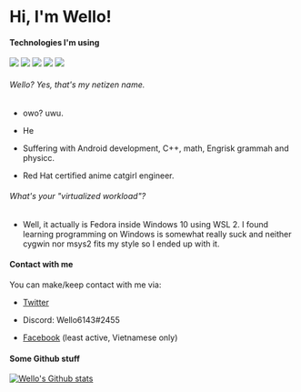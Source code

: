 # Hi, I'm Wello!

#### Technologies I'm using
[![](https://img.shields.io/badge/Windows%2010-Workstation%20Laptop-blue?style=flat&logo=windows&logoColor=blue)](https://www.microsoft.com/en-us/software-download/windows10)
[![](https://img.shields.io/badge/Fedora-Virtualized%20Workload-blue?style=flat&logo=fedora)](https://getfedora.org)
[![](https://img.shields.io/badge/CentOS-Server-darkblue?style=flat&logo=centos)](https://centos.rip)
[![](https://img.shields.io/badge/Visual%20Studio%20Code-IDE%2FText%20Editor-blue?style=flat&logo=visual-studio-code&logoColor=00d77d)](https://code.visualstudio.com)
[![](https://img.shields.io/badge/Android-Phone-lightgreen?style=flat&logo=android)](https://www.android.com)

###### Wello? Yes, that's my netizen name.

- owo? uwu.

- He

- Suffering with Android development, C++, math, Engrisk grammah and physicc.

- Red Hat certified anime catgirl engineer.

###### What's your "virtualized workload"?

- Well, it actually is Fedora inside Windows 10 using WSL 2. I found learning programming on Windows is somewhat really suck and neither cygwin nor msys2 fits my style so I ended up with it.

#### Contact with me

You can make/keep contact with me via:

- [Twitter](https://twitter.com/wello6143)

- Discord: Wello6143#2455

- [Facebook](https://fb.me/wellothedev) (least active, Vietnamese only)

#### Some Github stuff

[![Wello's Github stats](https://github-readme-stats.vercel.app/api?username=wello6143)](https://github.com/anuraghazra/github-readme-stats)
